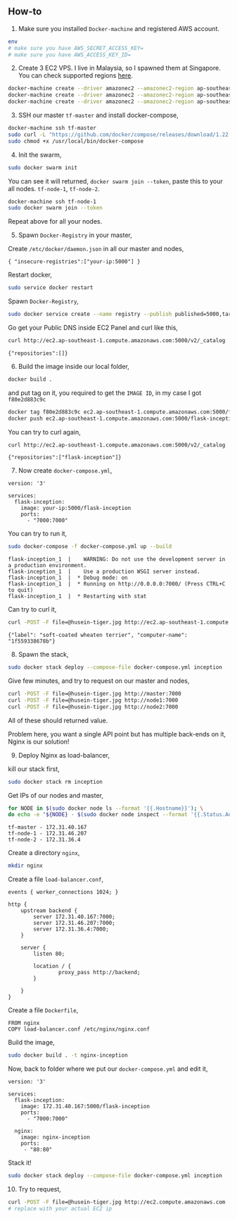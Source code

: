 ## How-to

1. Make sure you installed `Docker-machine` and registered AWS account.
```bash
env
# make sure you have AWS_SECRET_ACCESS_KEY=
# make sure you have AWS_ACCESS_KEY_ID=
```

2. Create 3 EC2 VPS. I live in Malaysia, so I spawned them at Singapore. You can check supported regions [here](https://docs.aws.amazon.com/general/latest/gr/rande.html).
```bash
docker-machine create --driver amazonec2 --amazonec2-region ap-southeast-1 tf-master
docker-machine create --driver amazonec2 --amazonec2-region ap-southeast-1 tf-node-1
docker-machine create --driver amazonec2 --amazonec2-region ap-southeast-1 tf-node-2
```

3. SSH our master `tf-master` and install docker-compose,
```bash
docker-machine ssh tf-master
sudo curl -L "https://github.com/docker/compose/releases/download/1.22.0/docker-compose-$(uname -s)-$(uname -m)" -o /usr/local/bin/docker-compose
sudo chmod +x /usr/local/bin/docker-compose
```

4. Init the swarm,
```bash
sudo docker swarm init
```

You can see it will returned, `docker swarm join --token`, paste this to your all nodes. `tf-node-1`, `tf-node-2`.

```bash
docker-machine ssh tf-node-1
sudo docker swarm join --token
```

Repeat above for all your nodes.

5. Spawn `Docker-Registry` in your master,

Create `/etc/docker/daemon.json` in all our master and nodes,
```text
{ "insecure-registries":["your-ip:5000"] }
```

Restart docker,
```bash
sudo service docker restart
```

Spawn `Docker-Registry`,
```bash
sudo docker service create --name registry --publish published=5000,target=5000 registry:2
```

Go get your Public DNS inside EC2 Panel and curl like this,
```bash
curl http://ec2.ap-southeast-1.compute.amazonaws.com:5000/v2/_catalog
```
```text
{"repositories":[]}
```

6. Build the image inside our local folder,
```bash
docker build .
```

and put tag on it, you required to get the `IMAGE ID`, in my case I got `f80e2d883c9c`
```bash
docker tag f80e2d883c9c ec2.ap-southeast-1.compute.amazonaws.com:5000/flask-inception
docker push ec2.ap-southeast-1.compute.amazonaws.com:5000/flask-inception
```

You can try to curl again,
```bash
curl http://ec2.ap-southeast-1.compute.amazonaws.com:5000/v2/_catalog
```
```text
{"repositories":["flask-inception"]}
```

7. Now create `docker-compose.yml`,
```text
version: '3'

services:
  flask-inception:
    image: your-ip:5000/flask-inception
    ports:
      - "7000:7000"
```

You can try to run it,
```bash
sudo docker-compose -f docker-compose.yml up --build
```
```text
flask-inception_1  |    WARNING: Do not use the development server in a production environment.
flask-inception_1  |    Use a production WSGI server instead.
flask-inception_1  |  * Debug mode: on
flask-inception_1  |  * Running on http://0.0.0.0:7000/ (Press CTRL+C to quit)
flask-inception_1  |  * Restarting with stat
```

Can try to curl it,
```bash
curl -POST -F file=@husein-tiger.jpg http://ec2.ap-southeast-1.compute.amazonaws.com:7000
```
```text
{"label": "soft-coated wheaten terrier", "computer-name": "1f559338678b"}
```

8. Spawn the stack,
```bash
sudo docker stack deploy --compose-file docker-compose.yml inception
```

Give few minutes, and try to request on our master and nodes,
```bash
curl -POST -F file=@husein-tiger.jpg http://master:7000
curl -POST -F file=@husein-tiger.jpg http://node1:7000
curl -POST -F file=@husein-tiger.jpg http://node2:7000
```

All of these should returned value.

Problem here, you want a single API point but has multiple back-ends on it, Nginx is our solution!

9. Deploy Nginx as load-balancer,

kill our stack first,
```bash
sudo docker stack rm inception
```

Get IPs of our nodes and master,
```bash
for NODE in $(sudo docker node ls --format '{{.Hostname}}'); \
do echo -e "${NODE} - $(sudo docker node inspect --format '{{.Status.Addr}}' "${NODE}")"; done
```
```text
tf-master - 172.31.40.167
tf-node-1 - 172.31.46.207
tf-node-2 - 172.31.36.4
```

Create a directory `nginx`,
```bash
mkdir nginx
```

Create a file `load-balancer.conf`,
```text
events { worker_connections 1024; }

http {
	upstream backend {
   		server 172.31.40.167:7000;
   		server 172.31.46.207:7000;
   		server 172.31.36.4:7000;
	}

	server {
   		listen 80;

   		location / {
      			proxy_pass http://backend;
   		}

	}
}
```

Create a file `Dockerfile`,
```text
FROM nginx
COPY load-balancer.conf /etc/nginx/nginx.conf
```

Build the image,
```bash
sudo docker build . -t nginx-inception
```

Now, back to folder where we put our `docker-compose.yml` and edit it,
```text
version: '3'

services:
  flask-inception:
    image: 172.31.40.167:5000/flask-inception
    ports:
      - "7000:7000"

  nginx:
    image: nginx-inception
    ports:
     - "80:80"
```

Stack it!
```bash
sudo docker stack deploy --compose-file docker-compose.yml inception
```

10. Try to request,
```bash
curl -POST -F file=@husein-tiger.jpg http://ec2.compute.amazonaws.com
# replace with your actual EC2 ip
```
